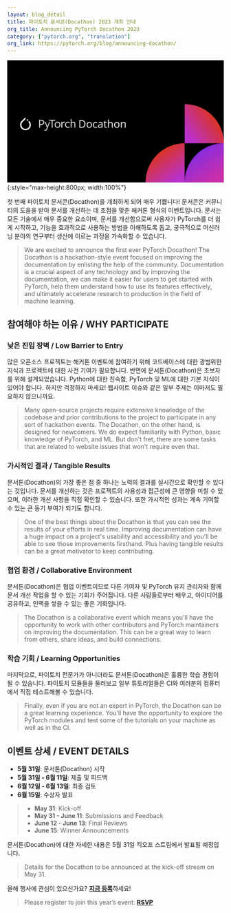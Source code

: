 ```yaml
---
layout: blog_detail
title: 파이토치 문서콘(Docathon) 2023 개최 안내
org_title: Announcing PyTorch Docathon 2023
category: ["pytorch.org", "translation"]
org_link: https://pytorch.org/blog/announcing-docathon/
---
```


![PyTorch Docathon](/assets/blog/2023-05-03-announcing-docathon/docathon-cover.jpg){:style="max-height:800px; width:100%"}

첫 번째 파이토치 문서콘(Docathon)을 개최하게 되어 매우 기쁩니다! 문서콘은 커뮤니티의 도움을 받아 문서를 개선하는 데 초점을 맞춘 해커톤 형식의 이벤트입니다. 문서는 모든 기술에서 매우 중요한 요소이며, 문서를 개선함으로써 사용자가 PyTorch를 더 쉽게 시작하고, 기능을 효과적으로 사용하는 방법을 이해하도록 돕고, 궁극적으로 머신러닝 분야의 연구부터 생산에 이르는 과정을 가속화할 수 있습니다.
> We are excited to announce the first ever PyTorch Docathon! The Docathon is a hackathon-style event focused on improving the documentation by enlisting the help of the community. Documentation is a crucial aspect of any technology and by improving the documentation, we can make it easier for users to get started with PyTorch, help them understand how to use its features effectively, and ultimately accelerate research to production in the field of machine learning.


## 참여해야 하는 이유 / WHY PARTICIPATE

### 낮은 진입 장벽 / Low Barrier to Entry

많은 오픈소스 프로젝트는 해커톤 이벤트에 참여하기 위해 코드베이스에 대한 광범위한 지식과 프로젝트에 대한 사전 기여가 필요합니다. 반면에 문서톤(Docathon)은 초보자를 위해 설계되었습니다. Python에 대한 친숙함, PyTorch 및 ML에 대한 기본 지식이 있어야 합니다. 하지만 걱정하지 마세요! 웹사이트 이슈와 같은 일부 주제는 이마저도 필요하지 않으니까요.
> Many open-source projects require extensive knowledge of the codebase and prior contributions to the project to participate in any sort of hackathon events. The Docathon, on the other hand, is designed for newcomers. We do expect familiarity with Python, basic knowledge of PyTorch, and ML. But don't fret, there are some tasks that are related to website issues that won't require even that.


### 가시적인 결과 / Tangible Results

문서톤(Docathon)의 가장 좋은 점 중 하나는 노력의 결과를 실시간으로 확인할 수 있다는 것입니다. 문서를 개선하는 것은 프로젝트의 사용성과 접근성에 큰 영향을 미칠 수 있으며, 이러한 개선 사항을 직접 확인할 수 있습니다. 또한 가시적인 성과는 계속 기여할 수 있는 큰 동기 부여가 되기도 합니다.
> One of the best things about the Docathon is that you can see the results of your efforts in real time. Improving documentation can have a huge impact on a project's usability and accessibility and you'll be able to see those improvements firsthand. Plus having tangible results can be a great motivator to keep contributing.


### 협업 환경 / Collaborative Environment

문서톤(Docathon)은 협업 이벤트이므로 다른 기여자 및 PyTorch 유지 관리자와 함께 문서 개선 작업을 할 수 있는 기회가 주어집니다. 다른 사람들로부터 배우고, 아이디어를 공유하고, 인맥을 쌓을 수 있는 좋은 기회입니다.
> The Docathon is a collaborative event which means you'll have the opportunity to work with other contributors and PyTorch maintainers on improving the documentation. This can be a great way to learn from others, share ideas, and build connections.


### 학습 기회 / Learning Opportunities

마지막으로, 파이토치 전문가가 아니더라도 문서톤(Docathon)은 훌륭한 학습 경험이 될 수 있습니다. 파이토치 모듈들을 둘러보고 일부 튜토리얼들은 CI와 여러분의 컴퓨터에서 직접 테스트해볼 수 있습니다.
> Finally, even if you are not an expert in PyTorch, the Docathon can be a great learning experience. You'll have the opportunity to explore the PyTorch modules and test some of the tutorials on your machine as well as in the CI.


## 이벤트 상세 / EVENT DETAILS

* **5월 31일**: 문서톤(Docathon) 시작
* **5월 31일 - 6월 11일**: 제출 및 피드백
* **6월 12일 - 6월 13일**: 최종 검토
* **6월 15일**: 수상자 발표
> * **May 31**: Kick-off
> * **May 31 - June 11**:  Submissions and Feedback
> * **June 12 - June 13**: Final Reviews
> * **June 15**: Winner Announcements

문서톤(Docathon)에 대한 자세한 내용은 5월 31일 킥오프 스트림에서 발표될 예정입니다.
> Details for the Docathon to be announced at the kick-off stream on May 31.

올해 행사에 관심이 있으신가요? [**지금 등록**](https://community.linuxfoundation.org/e/mmbqqb/)하세요!
> Please register to join this year’s event: [**RSVP**](https://community.linuxfoundation.org/e/mmbqqb/)
